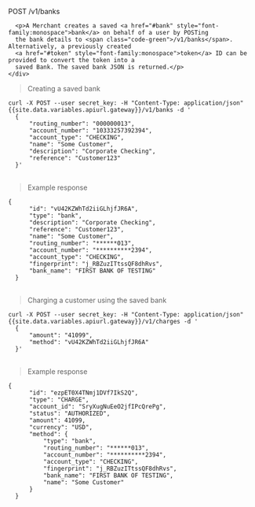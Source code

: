 <div class="method-area">
  <div class="method-copy">
    <div class="method-copy-padding">
      <p><span class="api-operation">POST</span> <span class="code-green">/v1/banks</span></p>

      <p>A Merchant creates a saved <a href="#bank" style="font-family:monospace">bank</a> on behalf of a user by POSTing
      the bank details to <span class="code-green">/v1/banks</span>. Alternatively, a previously created
      <a href="#token" style="font-family:monospace">token</a> ID can be provided to convert the token into a
      saved Bank. The saved bank JSON is returned.</p>
    </div>
  </div>

  <blockquote>Creating a saved bank</blockquote>

  <pre><code>curl -X POST --user secret_key: -H "Content-Type: application/json" {{site.data.variables.apiurl.gateway}}/v1/banks -d '
  {
      "routing_number": "000000013",
      "account_number": "10333257392394",
      "account_type": "CHECKING",
      "name": "Some Customer",
      "description": "Corporate Checking",
      "reference": "Customer123"
  }'</code>
  </pre>

  <blockquote>Example response</blockquote>
  <pre><code>{
      "id": "vU42KZWhTd2iiGLhjfJR6A",
      "type": "bank",
      "description": "Corporate Checking",
      "reference": "Customer123",
      "name": "Some Customer",
      "routing_number": "******013",
      "account_number": "**********2394",
      "account_type": "CHECKING",
      "fingerprint": "j_RBZuzITtssQF8dhRvs",
      "bank_name": "FIRST BANK OF TESTING"
  }</code>
  </pre>

  <blockquote>Charging a customer using the saved bank</blockquote>

  <pre><code>curl -X POST --user secret_key: -H "Content-Type: application/json" {{site.data.variables.apiurl.gateway}}/v1/charges -d '
  {
      "amount": "41099",
      "method": "vU42KZWhTd2iiGLhjfJR6A"
  }'</code>
  </pre>

  <blockquote>Example response</blockquote>
  <pre><code>{
      "id": "ezpET0X4TNmj1DVf7IkS2Q",
      "type": "CHARGE",
      "account_id": "SryXugNuEeO2jfIPcQrePg",
      "status": "AUTHORIZED",
      "amount": 41099,
      "currency": "USD",
      "method": {
          "type": "bank",
          "routing_number": "******013",
          "account_number": "**********2394",
          "account_type": "CHECKING",
          "fingerprint": "j_RBZuzITtssQF8dhRvs",
          "bank_name": "FIRST BANK OF TESTING",
          "name": "Some Customer"
      }
  }</code>
  </pre>
</div>
